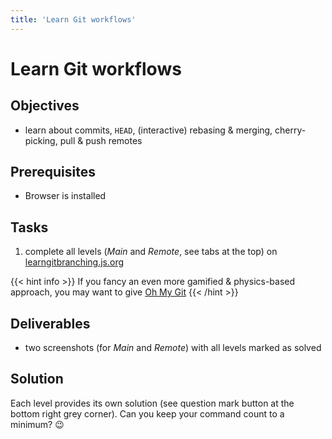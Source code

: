 ```yaml
---
title: 'Learn Git workflows'
---
```



Learn Git workflows
===================


## Objectives

* learn about commits, `HEAD`, (interactive) rebasing & merging, cherry-picking, pull & push remotes


## Prerequisites

* Browser is installed


## Tasks

1. complete all levels (*Main* and *Remote*, see tabs at the top) on [learngitbranching.js.org](https://learngitbranching.js.org/)

{{< hint info >}}
If you fancy an even more gamified & physics-based approach, you may want to give
[Oh My Git](https://ohmygit.org/)
{{< /hint >}}

## Deliverables

* two screenshots (for *Main* and *Remote*) with all levels marked as solved


## Solution

Each level provides its own solution (see question mark button at the bottom right grey corner).
Can you keep your command count to a minimum? 😉
